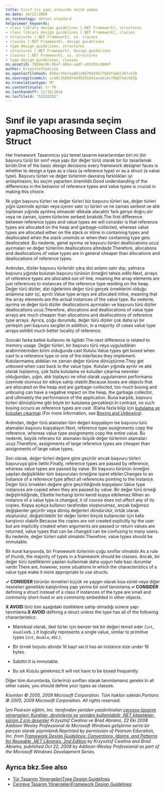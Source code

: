 ```yaml
---
title: Sınıf ile yapı arasında seçim yapma
ms.date: 10/22/2008
ms.technology: dotnet-standard
helpviewer_keywords:
- class library design guidelines [.NET Framework], structures
- class library design guidelines [.NET Framework], classes
- structures [.NET Framework], vs. classes
- classes [.NET Framework], design guidelines
- type design guidelines, structures
- structures [.NET Framework], design guidelines
- classes [.NET Framework], vs. structures
- type design guidelines, classes
ms.assetid: f8b8ec9b-0ba7-4dea-aadf-a93395cd804f
author: KrzysztofCwalina
ms.openlocfilehash: 650acf0efaa88120678819b77b03fab61107c630
ms.sourcegitcommit: ccd8c36b0d74d99291d41aceb14cf98d74dc9d2b
ms.translationtype: MT
ms.contentlocale: tr-TR
ms.lasthandoff: 12/10/2018
ms.locfileid: "53131332"
---
```

# <a name="choosing-between-class-and-struct"></a><span data-ttu-id="e4750-102">Sınıf ile yapı arasında seçim yapma</span><span class="sxs-lookup"><span data-stu-id="e4750-102">Choosing Between Class and Struct</span></span>
<span data-ttu-id="e4750-103">Her framework Tasarımcısı yüz temel tasarım kararlarından biri mi (bir başvuru türü) bir sınıf veya yapı (bir değer türü) olarak bir tür tasarlamak biridir.</span><span class="sxs-lookup"><span data-stu-id="e4750-103">One of the basic design decisions every framework designer faces is whether to design a type as a class (a reference type) or as a struct (a value type).</span></span> <span data-ttu-id="e4750-104">Başvuru türleri ve değer türlerinin davranış farklılıkları iyi anlaşılmasını, bu seçim yaparken önemlidir.</span><span class="sxs-lookup"><span data-stu-id="e4750-104">Good understanding of the differences in the behavior of reference types and value types is crucial in making this choice.</span></span>  
  
 <span data-ttu-id="e4750-105">İlk yığın başvuru türleri ve değer türleri biz başvuru türleri ise, değer türleri yığın üzerinde ayrılan veya içeren satır içi türleri ve ne zaman serbest ve atık toplanan yığında ayrılmış olmasıdır dikkate alacaktır fark geriye doğru alır veya ne zaman, içeren türlerine serbest bırakıldı.</span><span class="sxs-lookup"><span data-stu-id="e4750-105">The first difference between reference types and value types we will consider is that reference types are allocated on the heap and garbage-collected, whereas value types are allocated either on the stack or inline in containing types and deallocated when the stack unwinds or when their containing type gets deallocated.</span></span> <span data-ttu-id="e4750-106">Bu nedenle, genel ayırma ve başvuru türleri deallocations ucuz ayırmaları ve değer türlerinin deallocations altındadır.</span><span class="sxs-lookup"><span data-stu-id="e4750-106">Therefore, allocations and deallocations of value types are in general cheaper than allocations and deallocations of reference types.</span></span>  
  
 <span data-ttu-id="e4750-107">Ardından, diziler başvuru türleridir çıkış dizi anlamı satır dışı, yalnızca başvuru yığında bulunan başvuru türünün örneğini tahsis edilir.</span><span class="sxs-lookup"><span data-stu-id="e4750-107">Next, arrays of reference types are allocated out-of-line, meaning the array elements are just references to instances of the reference type residing on the heap.</span></span> <span data-ttu-id="e4750-108">Değer türü diziler, dizi öğelerinin değer türü gerçek örneklerini olduğu anlamına satır içi, ayrılır.</span><span class="sxs-lookup"><span data-stu-id="e4750-108">Value type arrays are allocated inline, meaning that the array elements are the actual instances of the value type.</span></span> <span data-ttu-id="e4750-109">Bu nedenle, ayırma ve değer türü diziler deallocations ayırmaları ve başvuru türü diziler deallocations ucuz.</span><span class="sxs-lookup"><span data-stu-id="e4750-109">Therefore, allocations and deallocations of value type arrays are much cheaper than allocations and deallocations of reference type arrays.</span></span> <span data-ttu-id="e4750-110">Ayrıca, çoğu durumda, değer türü diziler çok daha iyi bir yerleşim yeri başvuru sergiler.</span><span class="sxs-lookup"><span data-stu-id="e4750-110">In addition, in a majority of cases value type arrays exhibit much better locality of reference.</span></span>  
  
 <span data-ttu-id="e4750-111">Sonraki farka bellek kullanımı ile ilgilidir.</span><span class="sxs-lookup"><span data-stu-id="e4750-111">The next difference is related to memory usage.</span></span> <span data-ttu-id="e4750-112">Değer türleri, bir başvuru türü veya uyguladıkları arabirimlerinden birini olduğunda cast Kutulu.</span><span class="sxs-lookup"><span data-stu-id="e4750-112">Value types get boxed when cast to a reference type or one of the interfaces they implement.</span></span> <span data-ttu-id="e4750-113">Kutulanmamış aldıkları ne zaman değer türüne dönüştürme.</span><span class="sxs-lookup"><span data-stu-id="e4750-113">They get unboxed when cast back to the value type.</span></span> <span data-ttu-id="e4750-114">Kutuları yığında ayrılır ve atık olarak toplanmış, çok fazla kutulama ve kutudan çıkarma nesneler olduğundan, yığın, atık toplayıcı ve nihai olarak uygulamanın performansı üzerinde olumsuz bir etkiye sahip olabilir.</span><span class="sxs-lookup"><span data-stu-id="e4750-114">Because boxes are objects that are allocated on the heap and are garbage-collected, too much boxing and unboxing can have a negative impact on the heap, the garbage collector, and ultimately the performance of the application.</span></span>  <span data-ttu-id="e4750-115">Buna karşılık, başvuru türleri dönüştürme gibi böyle bir kutulama gerçekleşir.</span><span class="sxs-lookup"><span data-stu-id="e4750-115">In contrast, no such boxing occurs as reference types are cast.</span></span> <span data-ttu-id="e4750-116">(Daha fazla bilgi için [kutulama ve kutudan çıkarma](../../csharp/programming-guide/types/boxing-and-unboxing.md)).</span><span class="sxs-lookup"><span data-stu-id="e4750-116">(For more information, see [Boxing and Unboxing](../../csharp/programming-guide/types/boxing-and-unboxing.md)).</span></span>
  
 <span data-ttu-id="e4750-117">Ardından, değer türü atamaları tüm değeri kopyalayın ise başvuru türü atamaları başvuru kopyalayın.</span><span class="sxs-lookup"><span data-stu-id="e4750-117">Next, reference type assignments copy the reference, whereas value type assignments copy the entire value.</span></span> <span data-ttu-id="e4750-118">Bu nedenle, büyük referans tür atamaları büyük değer türlerinin atamaları ucuz.</span><span class="sxs-lookup"><span data-stu-id="e4750-118">Therefore, assignments of large reference types are cheaper than assignments of large value types.</span></span>  
  
 <span data-ttu-id="e4750-119">Son olarak, değer türleri değere göre geçirilir ancak başvuru türleri başvuruya göre iletilir.</span><span class="sxs-lookup"><span data-stu-id="e4750-119">Finally, reference types are passed by reference, whereas value types are passed by value.</span></span> <span data-ttu-id="e4750-120">Bir başvuru türünün örneğini yapılan değişiklikler tüm başvuruları örneğine işaret etkiler.</span><span class="sxs-lookup"><span data-stu-id="e4750-120">Changes to an instance of a reference type affect all references pointing to the instance.</span></span> <span data-ttu-id="e4750-121">Değer türü örnekleri değere göre geçirildiğinde kopyalanır.</span><span class="sxs-lookup"><span data-stu-id="e4750-121">Value type instances are copied when they are passed by value.</span></span> <span data-ttu-id="e4750-122">Bir değer türü örneği değiştirildiğinde, Elbette herhangi birini kendi kopya etkilemez.</span><span class="sxs-lookup"><span data-stu-id="e4750-122">When an instance of a value type is changed, it of course does not affect any of its copies.</span></span> <span data-ttu-id="e4750-123">Kopya açıkça kullanıcı tarafından oluşturulmaz, ancak bağımsız değişkenler geçirilir veya dönüş değerleri döndürülür, örtük olarak oluşturulur, değiştirilebilir bir değer türleri birçok kullanıcılar için kafa karıştırıcı olabilir.</span><span class="sxs-lookup"><span data-stu-id="e4750-123">Because the copies are not created explicitly by the user but are implicitly created when arguments are passed or return values are returned, value types that can be changed can be confusing to many users.</span></span> <span data-ttu-id="e4750-124">Bu nedenle, değer türleri sabit olmalıdır.</span><span class="sxs-lookup"><span data-stu-id="e4750-124">Therefore, value types should be immutable.</span></span>  
  
 <span data-ttu-id="e4750-125">Bir kural karşısında, bir Framework türlerinin çoğu sınıflar olmalıdır.</span><span class="sxs-lookup"><span data-stu-id="e4750-125">As a rule of thumb, the majority of types in a framework should be classes.</span></span> <span data-ttu-id="e4750-126">Ancak, bir değer türü özelliklerini yapıları kullanmak daha uygun hale bazı durumlar vardır.</span><span class="sxs-lookup"><span data-stu-id="e4750-126">There are, however, some situations in which the characteristics of a value type make it more appropriate to use structs.</span></span>  
  
 <span data-ttu-id="e4750-127">**✓ CONSIDER** türünün örnekleri küçük ve yaygın olarak kısa süreli veya diğer nesneleri genellikle katıştırılmış yapı yerine bir sınıf tanımlama.</span><span class="sxs-lookup"><span data-stu-id="e4750-127">**✓ CONSIDER** defining a struct instead of a class if instances of the type are small and commonly short-lived or are commonly embedded in other objects.</span></span>  
  
 <span data-ttu-id="e4750-128">**X AVOID** türü tüm aşağıdaki özelliklere sahip olmadığı sürece yapı tanımlama:</span><span class="sxs-lookup"><span data-stu-id="e4750-128">**X AVOID** defining a struct unless the type has all of the following characteristics:</span></span>  
  
-   <span data-ttu-id="e4750-129">Mantıksal olarak, ilkel türler için benzer tek bir değeri temsil eder (`int`, `double`vb..).</span><span class="sxs-lookup"><span data-stu-id="e4750-129">It logically represents a single value, similar to primitive types (`int`, `double`, etc.).</span></span>  
  
-   <span data-ttu-id="e4750-130">Bir örnek boyutu altında 16 bayt var.</span><span class="sxs-lookup"><span data-stu-id="e4750-130">It has an instance size under 16 bytes.</span></span>  
  
-   <span data-ttu-id="e4750-131">Sabittir.</span><span class="sxs-lookup"><span data-stu-id="e4750-131">It is immutable.</span></span>  
  
-   <span data-ttu-id="e4750-132">Bu sık Kutulu gerekmez.</span><span class="sxs-lookup"><span data-stu-id="e4750-132">It will not have to be boxed frequently.</span></span>  
  
 <span data-ttu-id="e4750-133">Diğer tüm durumlarda, türlerinizi sınıfları olarak tanımlamanız gerekir.</span><span class="sxs-lookup"><span data-stu-id="e4750-133">In all other cases, you should define your types as classes.</span></span>  
  
 <span data-ttu-id="e4750-134">*Kısımları © 2005, 2009 Microsoft Corporation. Tüm hakları saklıdır.*</span><span class="sxs-lookup"><span data-stu-id="e4750-134">*Portions © 2005, 2009 Microsoft Corporation. All rights reserved.*</span></span>  
  
 <span data-ttu-id="e4750-135">*İzni Pearson eğitim, Inc. tarafından yeniden yazdırılmaları [çerçeve tasarım yönergeleri: Kuralları, deyimlerini ve yeniden kullanılabilir .NET kitaplıkları, sürüm 2 için desenler](https://www.informit.com/store/framework-design-guidelines-conventions-idioms-and-9780321545619) Krzysztof Cwalina ve Brad Abrams, 22 Eki 2008 Addison Wesley Professional ile Microsoft Windows geliştirme serisi bir parçası olarak yayımlandı.*</span><span class="sxs-lookup"><span data-stu-id="e4750-135">*Reprinted by permission of Pearson Education, Inc. from [Framework Design Guidelines: Conventions, Idioms, and Patterns for Reusable .NET Libraries, 2nd Edition](https://www.informit.com/store/framework-design-guidelines-conventions-idioms-and-9780321545619) by Krzysztof Cwalina and Brad Abrams, published Oct 22, 2008 by Addison-Wesley Professional as part of the Microsoft Windows Development Series.*</span></span>  
  
## <a name="see-also"></a><span data-ttu-id="e4750-136">Ayrıca bkz.</span><span class="sxs-lookup"><span data-stu-id="e4750-136">See also</span></span>

- [<span data-ttu-id="e4750-137">Tür Tasarımı Yönergeleri</span><span class="sxs-lookup"><span data-stu-id="e4750-137">Type Design Guidelines</span></span>](../../../docs/standard/design-guidelines/type.md)  
- [<span data-ttu-id="e4750-138">Çerçeve Tasarım Yönergeleri</span><span class="sxs-lookup"><span data-stu-id="e4750-138">Framework Design Guidelines</span></span>](../../../docs/standard/design-guidelines/index.md)
